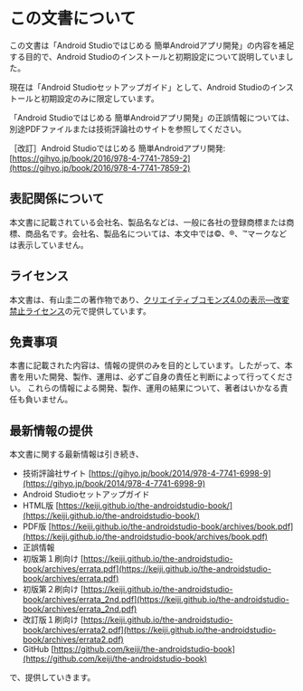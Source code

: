 
# この文書について

この文書は「Android Studioではじめる 簡単Androidアプリ開発」の内容を補足する目的で、Android Studioのインストールと初期設定について説明していました。

現在は「Android Studioセットアップガイド」として、Android Studioのインストールと初期設定のみに限定しています。

「Android Studioではじめる 簡単Androidアプリ開発」の正誤情報については、別途PDFファイルまたは技術評論社のサイトを参照してください。

［改訂］Android Studioではじめる 簡単Androidアプリ開発: [https://gihyo.jp/book/2016/978-4-7741-7859-2](https://gihyo.jp/book/2016/978-4-7741-7859-2)

## 表記関係について

本文書に記載されている会社名、製品名などは、一般に各社の登録商標または商標、商品名です。会社名、製品名については、本文中では©、®、™マークなどは表示していません。


## ライセンス

本文書は、有山圭二の著作物であり、[クリエイティブコモンズ4.0の表示—改変禁止ライセンス]の元で提供しています。

[クリエイティブコモンズ4.0の表示—改変禁止ライセンス]: [http://creativecommons.org/licenses/by-nd/4.0/deed.ja](http://creativecommons.org/licenses/by-nd/4.0/deed.ja)

## 免責事項

本書に記載された内容は、情報の提供のみを目的としています。したがって、本書を用いた開発、製作、運用は、必ずご自身の責任と判断によって行ってください。
これらの情報による開発、製作、運用の結果について、著者はいかなる責任も負いません。

## 最新情報の提供

本文書に関する最新情報は引き続き、

* 技術評論社サイト [https://gihyo.jp/book/2014/978-4-7741-6998-9](https://gihyo.jp/book/2014/978-4-7741-6998-9)
* Android Studioセットアップガイド
 * HTML版 [https://keiji.github.io/the-androidstudio-book/](https://keiji.github.io/the-androidstudio-book/)
 * PDF版 [https://keiji.github.io/the-androidstudio-book/archives/book.pdf](https://keiji.github.io/the-androidstudio-book/archives/book.pdf)
* 正誤情報
 * 初版第１刷向け [https://keiji.github.io/the-androidstudio-book/archives/errata.pdf](https://keiji.github.io/the-androidstudio-book/archives/errata.pdf)
 * 初版第２刷向け [https://keiji.github.io/the-androidstudio-book/archives/errata_2nd.pdf](https://keiji.github.io/the-androidstudio-book/archives/errata_2nd.pdf)
 * 改訂版１刷向け [https://keiji.github.io/the-androidstudio-book/archives/errata2.pdf](https://keiji.github.io/the-androidstudio-book/archives/errata2.pdf)
* GitHub [https://github.com/keiji/the-androidstudio-book](https://github.com/keiji/the-androidstudio-book)

で、提供していきます。

